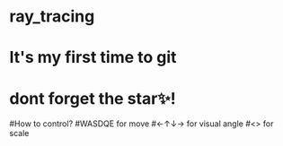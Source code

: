# ray_tracing
# It's my first time to git
# dont forget the star✨!

#How to control?
#WASDQE for move
#←↑↓→ for visual angle
#<> for scale
